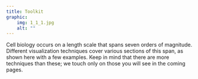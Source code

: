 ```yaml
---
title: Toolkit
graphic: 
    img: 1_1_1.jpg
    alt: ""
---
```

Cell biology occurs on a length scale that spans seven orders of magnitude. Different visualization techniques cover various sections of this span, as shown here with a few examples. Keep in mind that there are more techniques than these; we touch only on those you will see in the coming pages.

